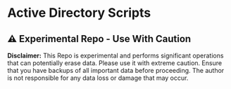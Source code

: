 # Active Directory Scripts


## :warning: Experimental Repo - Use With Caution
**Disclaimer:** This Repo is experimental and performs significant operations that can potentially erase data. Please use it with extreme caution. Ensure that you have backups of all important data before proceeding. The author is not responsible for any data loss or damage that may occur.
